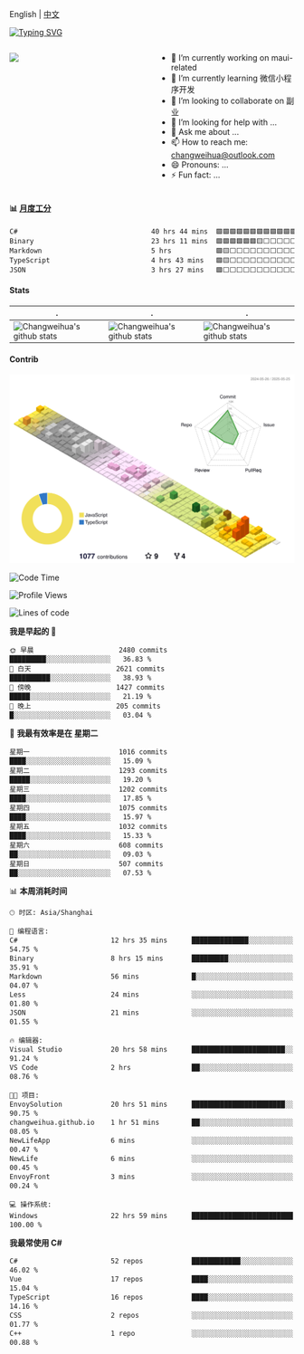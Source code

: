 English | [中文](README_CN.md)

[![Typing SVG](https://readme-typing-svg.herokuapp.com?color=%2336BCF7&center=true&vCenter=true&width=600&lines=Hi+there+👋,+I+am+Chang+Weihua;+Welcome+to+My+Profile!;Over+9+years+of+programming+experience;Always+learning+new+things+)](https://git.io/typing-svg)

<div style="display: grid;gap: 20px;grid-template-columns: repeat(auto-fit, minmax(240px, 1fr));">

[<img src="https://github-readme-stats.vercel.app/api?username=changweihua&show_icons=true&locale=cn" />](https://metrics.lecoq.io/changweihua#gh-light-mode-only)

<div>

- 🔭 I’m currently working on maui-related
- 🌱 I’m currently learning 微信小程序开发
- 👯 I’m looking to collaborate on 副业
- 🤔 I’m looking for help with ...
- 💬 Ask me about ...
- 📫 How to reach me: changweihua@outlook.com
- 😄 Pronouns: ...
- ⚡ Fun fact: ...

</div>

</div>

#### :bar_chart: [月度工分](https://github.com/changweihua/wakapi)

<!--START_SECTION:wakao-->

```txt
C#                                 40 hrs 44 mins  🟩🟩🟩🟩🟩🟩🟩🟩🟩🟩🟩🟩⬜⬜⬜⬜⬜⬜⬜⬜⬜⬜⬜⬜⬜   47.21 %
Binary                             23 hrs 11 mins  🟩🟩🟩🟩🟩🟩🟨⬜⬜⬜⬜⬜⬜⬜⬜⬜⬜⬜⬜⬜⬜⬜⬜⬜⬜   26.88 %
Markdown                           5 hrs           🟩🟨⬜⬜⬜⬜⬜⬜⬜⬜⬜⬜⬜⬜⬜⬜⬜⬜⬜⬜⬜⬜⬜⬜⬜   05.81 %
TypeScript                         4 hrs 43 mins   🟩🟨⬜⬜⬜⬜⬜⬜⬜⬜⬜⬜⬜⬜⬜⬜⬜⬜⬜⬜⬜⬜⬜⬜⬜   05.48 %
JSON                               3 hrs 27 mins   🟩⬜⬜⬜⬜⬜⬜⬜⬜⬜⬜⬜⬜⬜⬜⬜⬜⬜⬜⬜⬜⬜⬜⬜⬜   04.01 %
```

<!--END_SECTION:wakao-->

#### Stats ####


| .                                                                                                                                            | .                                                                                                                                      | .                                                                                                                                                     |
| -------------------------------------------------------------------------------------------------------------------------------------------- | -------------------------------------------------------------------------------------------------------------------------------------- | ----------------------------------------------------------------------------------------------------------------------------------------------------- |
| ![Changweihua's github stats](https://github-readme-stats.vercel.app/api?username=changweihua&show_icons=true&theme=radical&hide_title=true) | ![Changweihua's github stats](https://github-readme-stats.vercel.app/api/top-langs/?username=changweihua&theme=radical&layout=compact) | ![Changweihua's github stats](https://github-readme-stats.vercel.app/api?username=changweihua&show_icons=true&theme=radical&include_all_commits=true) |


#### Contrib ####

<!--   profile-green-animate -->
![](./profile-3d-contrib/profile-south-season-animate.svg)

<!--START_SECTION:waka-->
![Code Time](http://img.shields.io/badge/Code%20Time-1%2C439%20hrs%2041%20mins-blue)

![Profile Views](http://img.shields.io/badge/%E4%B8%AA%E4%BA%BA%E8%B5%84%E6%96%99%E8%A7%82%E7%9C%8B%E6%AC%A1%E6%95%B0-0-blue)

![Lines of code](https://img.shields.io/badge/%E4%BB%8E%E3%80%8CHello%20World%E3%80%8D%E8%B5%B7%E6%88%91%E5%B7%B2%E7%BB%8F%E5%86%99%E4%BA%86-24.0%20million%20%E8%A1%8C%E4%BB%A3%E7%A0%81-blue)

**我是早起的 🐤** 

```text
🌞 早晨                     2480 commits        █████████░░░░░░░░░░░░░░░░   36.83 % 
🌆 白天                     2621 commits        ██████████░░░░░░░░░░░░░░░   38.93 % 
🌃 傍晚                     1427 commits        █████░░░░░░░░░░░░░░░░░░░░   21.19 % 
🌙 晚上                     205 commits         █░░░░░░░░░░░░░░░░░░░░░░░░   03.04 % 
```
📅 **我最有效率是在 星期二** 

```text
星期一                      1016 commits        ████░░░░░░░░░░░░░░░░░░░░░   15.09 % 
星期二                      1293 commits        █████░░░░░░░░░░░░░░░░░░░░   19.20 % 
星期三                      1202 commits        ████░░░░░░░░░░░░░░░░░░░░░   17.85 % 
星期四                      1075 commits        ████░░░░░░░░░░░░░░░░░░░░░   15.97 % 
星期五                      1032 commits        ████░░░░░░░░░░░░░░░░░░░░░   15.33 % 
星期六                      608 commits         ██░░░░░░░░░░░░░░░░░░░░░░░   09.03 % 
星期日                      507 commits         ██░░░░░░░░░░░░░░░░░░░░░░░   07.53 % 
```


📊 **本周消耗时间** 

```text
🕑︎ 时区: Asia/Shanghai

💬 编程语言: 
C#                       12 hrs 35 mins      ██████████████░░░░░░░░░░░   54.75 % 
Binary                   8 hrs 15 mins       █████████░░░░░░░░░░░░░░░░   35.91 % 
Markdown                 56 mins             █░░░░░░░░░░░░░░░░░░░░░░░░   04.07 % 
Less                     24 mins             ░░░░░░░░░░░░░░░░░░░░░░░░░   01.80 % 
JSON                     21 mins             ░░░░░░░░░░░░░░░░░░░░░░░░░   01.55 % 

🔥 编辑器: 
Visual Studio            20 hrs 58 mins      ███████████████████████░░   91.24 % 
VS Code                  2 hrs               ██░░░░░░░░░░░░░░░░░░░░░░░   08.76 % 

🐱‍💻 项目: 
EnvoySolution            20 hrs 51 mins      ███████████████████████░░   90.75 % 
changweihua.github.io    1 hr 51 mins        ██░░░░░░░░░░░░░░░░░░░░░░░   08.05 % 
NewLifeApp               6 mins              ░░░░░░░░░░░░░░░░░░░░░░░░░   00.47 % 
NewLife                  6 mins              ░░░░░░░░░░░░░░░░░░░░░░░░░   00.45 % 
EnvoyFront               3 mins              ░░░░░░░░░░░░░░░░░░░░░░░░░   00.24 % 

💻 操作系统: 
Windows                  22 hrs 59 mins      █████████████████████████   100.00 % 
```

**我最常使用 C#** 

```text
C#                       52 repos            ████████████░░░░░░░░░░░░░   46.02 % 
Vue                      17 repos            ████░░░░░░░░░░░░░░░░░░░░░   15.04 % 
TypeScript               16 repos            ████░░░░░░░░░░░░░░░░░░░░░   14.16 % 
CSS                      2 repos             ░░░░░░░░░░░░░░░░░░░░░░░░░   01.77 % 
C++                      1 repo              ░░░░░░░░░░░░░░░░░░░░░░░░░   00.88 % 
```




<!--END_SECTION:waka-->


<!-- ![](assets/Bottom_down.svg) -->
